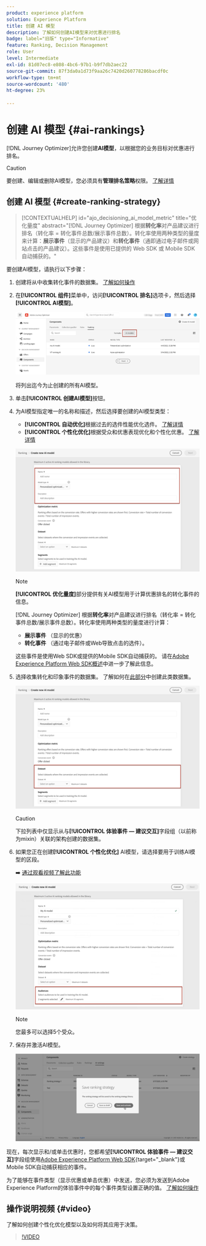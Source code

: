 ```yaml
---
product: experience platform
solution: Experience Platform
title: 创建 AI 模型
description: 了解如何创建AI模型来对优惠进行排名
badge: label="旧版" type="Informative"
feature: Ranking, Decision Management
role: User
level: Intermediate
exl-id: 81d07ec8-e808-4bc6-97b1-b9f7db2aec22
source-git-commit: 87f3da0a1d73f9aa26c7420d260778286bacdf0c
workflow-type: tm+mt
source-wordcount: '480'
ht-degree: 23%

---
```


# 创建 AI 模型 {#ai-rankings}

[!DNL Journey Optimizer]允许您创建&#x200B;**AI模型**，以根据您的业务目标对优惠进行排名。

>[!CAUTION]
>
>要创建、编辑或删除AI模型，您必须具有&#x200B;**管理排名策略**&#x200B;权限。 [了解详情](../../administration/high-low-permissions.md#manage-ranking-strategies)

## 创建 AI 模型 {#create-ranking-strategy}

>[!CONTEXTUALHELP]
>id="ajo_decisioning_ai_model_metric"
>title="优化量度"
>abstract="[!DNL Journey Optimizer] 根据&#x200B;**转化率**&#x200B;对产品建议进行排名（转化率 = 转化事件总数/展示事件总数）。转化率使用两种类型的量度来计算：**展示事件**（显示的产品建议）和&#x200B;**转化事件**（通即通过电子邮件或网站点击的产品建议）。这些事件是使用已提供的 Web SDK 或 Mobile SDK 自动捕获的。"

要创建AI模型，请执行以下步骤：

1. 创建将从中收集转化事件的数据集。 [了解如何操作](../data-collection/create-dataset.md)

1. 在&#x200B;**[!UICONTROL 组件]**&#x200B;菜单中，访问&#x200B;**[!UICONTROL 排名]**&#x200B;选项卡，然后选择&#x200B;**[!UICONTROL AI模型]**。

   ![](../assets/ai-ranking-list.png)

   将列出迄今为止创建的所有AI模型。

1. 单击&#x200B;**[!UICONTROL 创建AI模型]**&#x200B;按钮。

1. 为AI模型指定唯一的名称和描述，然后选择要创建的AI模型类型：

   * **[!UICONTROL 自动优化]**&#x200B;根据过去的选件性能优化选件。 [了解详情](auto-optimization-model.md)
   * **[!UICONTROL 个性化优化]**&#x200B;根据受众和优惠表现优化和个性化优惠。 [了解详情](personalized-optimization-model.md)

   ![](../assets/ai-ranking-fields.png)

   >[!NOTE]
   >
   >**[!UICONTROL 优化量度]**&#x200B;部分提供有关AI模型用于计算优惠排名的转化事件的信息。
   >
   >[!DNL Journey Optimizer] 根据&#x200B;**转化率**&#x200B;对产品建议进行排名（转化率 = 转化事件总数/展示事件总数）。转化率使用两种类型的量度进行计算：
   >* **展示事件** （显示的优惠）
   >* **转化事件** （通过电子邮件或Web导致点击的选件）。
   >
   >这些事件是使用Web SDK或提供的Mobile SDK自动捕获的。 请在[Adobe Experience Platform Web SDK概述](https://experienceleague.adobe.com/docs/experience-platform/edge/home.html?lang=zh-Hans)中进一步了解此信息。

1. 选择收集转化和印象事件的数据集。 了解如何在[此部分](../data-collection/create-dataset.md)中创建此类数据集。<!--This dataset needs to be associated with a schema that must have the **[!UICONTROL Proposition Interactions]** field group (previously known as mixin) associated with it.-->

   ![](../assets/ai-ranking-dataset-id.png)

   >[!CAUTION]
   >
   >下拉列表中仅显示从与&#x200B;**[!UICONTROL 体验事件 — 建议交互]**&#x200B;字段组（以前称为mixin）关联的架构创建的数据集。

1. 如果您正在创建&#x200B;**[!UICONTROL 个性化优化]** AI模型，请选择要用于训练AI模型的区段。

   ➡️ [通过观看视频了解此功能](#video)

   ![](../assets/ai-ranking-segments.png)

   >[!NOTE]
   >
   >您最多可以选择5个受众。

1. 保存并激活AI模型。

   ![](../assets/ai-ranking-save-activate.png)

<!--At this point, you must have:

* created the AI model,
* defined which type of event you want to capture - offer displayed (impression) and/or offer clicked (conversion),
* and in which dataset you want to collect the event data.-->

现在，每次显示和/或单击优惠时，您都希望&#x200B;**[!UICONTROL 体验事件 — 建议交互]**&#x200B;字段组使用[Adobe Experience Platform Web SDK](https://experienceleague.adobe.com/docs/experience-platform/edge/web-sdk-faq.html?lang=zh-Hans#what-is-adobe-experience-platform-web-sdk%3F){target="_blank"}或Mobile SDK自动捕获相应的事件。

为了能够在事件类型（显示优惠或单击优惠）中发送，您必须为发送到Adobe Experience Platform的体验事件中的每个事件类型设置正确的值。 [了解如何操作](../data-collection/schema-requirement.md)

## 操作说明视频 {#video}

了解如何创建个性化优化模型以及如何将其应用于决策。

>[!VIDEO](https://video.tv.adobe.com/v/3419954?quality=12)
